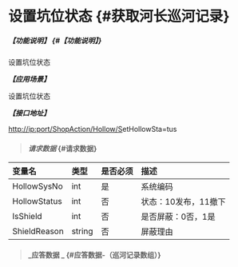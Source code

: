 # 设置坑位状态 {#获取河长巡河记录}

##### _【功能说明】_ {#【功能说明】}

设置坑位状态

_**【应用场景】**_

设置坑位状态

_**【接口地址】**_

[http://ip:port/ShopAction/Hollow/S](http://ip:port/HMQuery/PatrolRiver/GetPatrolRivers)etHollowSta=tus

> #### _请求数据_ {#请求数据}

| 变量名 | 类型 | 是否必须 | 描述 |
| :--- | :--- | :--- | :--- |
| HollowSysNo | int | 是 | 系统编码 |
| HollowStatus | int | 否 | 状态：10发布，11撤下 |
| IsShield | int | 否 | 是否屏蔽：0否，1是 |
| ShieldReason | string | 否 | 屏蔽理由 |

> #### _应答数据 _ {#应答数据-（巡河记录数组）}



